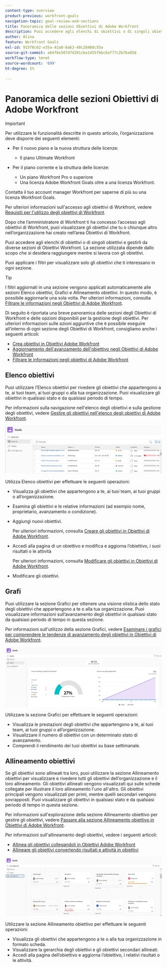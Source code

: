 ```yaml
---
content-type: overview
product-previous: workfront-goals
navigation-topic: goal-review-and-sections
title: Panoramica delle sezioni Obiettivi di Adobe Workfront
description: Puoi accedere agli elenchi di obiettivi o di singoli obiettivi e gestirli da diverse sezioni di Obiettivi di Adobe Workfront. La sezione utilizzata dipende dallo scopo che si desidera raggiungere quando si lavora con gli obiettivi.
author: Alina
feature: Workfront Goals
exl-id: 915f8c62-e35a-41a0-8a63-40c28468c55a
source-git-commit: a64f6e507d74201cba1455fbbc6af77c2b7ba058
workflow-type: tm+mt
source-wordcount: '699'
ht-degree: 1%

---
```


# Panoramica delle sezioni Obiettivi di Adobe Workfront

<!--Audited for P&P only: 4/2025-->

>[!IMPORTANT]
>
>Per utilizzare le funzionalità descritte in questo articolo, l’organizzazione deve disporre dei seguenti elementi:
>
>* Per il nuovo piano e la nuova struttura delle licenze:
>
>   * Il piano Ultimate Workfront
>    
>* Per il piano corrente e la struttura delle licenze:
>
>   * Un piano Workfront Pro o superiore
>   * Una licenza Adobe Workfront Goals oltre a una licenza Workfront.
>
>Contatta il tuo account manager Workfront per saperne di più su una licenza Workfront Goals.
> 
>Per ulteriori informazioni sull&#39;accesso agli obiettivi di Workfront, vedere [Requisiti per l&#39;utilizzo degli obiettivi di Workfront](/help/quicksilver/workfront-goals/goal-management/access-needed-for-wf-goals.md).

Dopo che l’amministratore di Workfront ti ha concesso l’accesso agli obiettivi di Workfront, puoi visualizzare gli obiettivi che tu o chiunque altro nell’organizzazione hai creato nell’area Obiettivi di Workfront.

Puoi accedere agli elenchi di obiettivi o di singoli obiettivi e gestirli da diverse sezioni di Obiettivi Workfront. La sezione utilizzata dipende dallo scopo che si desidera raggiungere mentre si lavora con gli obiettivi.

Puoi applicare i filtri per visualizzare solo gli obiettivi che ti interessano in ogni sezione.

>[!TIP]
>
>I filtri aggiornati in una sezione vengono applicati automaticamente alle sezioni Elenco obiettivi, Grafici e Allineamento obiettivi. In questo modo, è possibile aggiornarle una sola volta. Per ulteriori informazioni, consulta [Filtrare le informazioni negli Obiettivi di Adobe Workfront](../../workfront-goals/goal-management/filter-information-wf-goals.md).

Di seguito è riportata una breve panoramica delle sezioni degli Obiettivi di Workfront e delle opzioni disponibili per la gestione degli obiettivi. Per ulteriori informazioni sulle azioni aggiuntive che è possibile eseguire all’interno di ogni sezione degli Obiettivi di Workfront, consigliamo anche i seguenti articoli:

* [Crea obiettivi in Obiettivi Adobe Workfront](../../workfront-goals/goal-management/create-goals.md)
* [Aggiornamento dell&#39;avanzamento dell&#39;obiettivo negli Obiettivi di Adobe Workfront](../../workfront-goals/goal-review-and-workfront-goals-sections/check-in-goals.md)
* [Filtrare le informazioni negli obiettivi di Adobe Workfront](../../workfront-goals/goal-management/filter-information-wf-goals.md)


## Elenco obiettivi

Puoi utilizzare l’Elenco obiettivi per rivedere gli obiettivi che appartengono a te, ai tuoi team, ai tuoi gruppi o alla tua organizzazione. Puoi visualizzare gli obiettivi in qualsiasi stato e da qualsiasi periodo di tempo.

Per informazioni sulla navigazione nell&#39;elenco degli obiettivi e sulla gestione degli obiettivi, vedere [Gestire gli obiettivi nell&#39;elenco degli obiettivi di Adobe Workfront](../../workfront-goals/goal-review-and-workfront-goals-sections/manage-goals-in-goal-list.md).

![Elenco obiettivi](assets/goal-list-unshimmed.png)

Utilizza Elenco obiettivi per effettuare le seguenti operazioni:

* Visualizza gli obiettivi che appartengono a te, ai tuoi team, ai tuoi gruppi o all’organizzazione.
* Esamina gli obiettivi e le relative informazioni (ad esempio nome, proprietario, avanzamento o condizione).
* Aggiungi nuovi obiettivi.

  Per ulteriori informazioni, consulta [Creare gli obiettivi in Obiettivi di Adobe Workfront](../../workfront-goals/goal-management/create-goals.md).

* Accedi alla pagina di un obiettivo e modifica e aggiorna l’obiettivo, i suoi risultati o le attività

  Per ulteriori informazioni, consulta [Modificare gli obiettivi in Obiettivi di Adobe Workfront](../../workfront-goals/goal-management/edit-goals.md).

* Modificare gli obiettivi.

## Grafi

Puoi utilizzare la sezione Grafici per ottenere una visione olistica dello stato degli obiettivi che appartengono a te o alla tua organizzazione. Puoi visualizzare informazioni sull’avanzamento degli obiettivi in qualsiasi stato da qualsiasi periodo di tempo in questa sezione.

Per informazioni sull&#39;utilizzo della sezione Grafici, vedere [Esaminare i grafici per comprendere le tendenze di avanzamento degli obiettivi in Obiettivi di Adobe Workfront](../../workfront-goals/goal-review-and-workfront-goals-sections/review-goal-graphs.md).

![Sezione grafici](assets/graphs-section-unshimmed.png)

Utilizzare la sezione Grafici per effettuare le seguenti operazioni:

* Visualizza le prestazioni degli obiettivi che appartengono a te, ai tuoi team, ai tuoi gruppi o all’organizzazione.
* Visualizzare il numero di obiettivi con un determinato stato di avanzamento.
* Comprendi il rendimento dei tuoi obiettivi su base settimanale.

## Allineamento obiettivi

Se gli obiettivi sono allineati tra loro, puoi utilizzare la sezione Allineamento obiettivi per visualizzare e rivedere tutti gli obiettivi dell’organizzazione e il loro allineamento. Gli obiettivi allineati vengono visualizzati qui sulle schede collegate per illustrare il loro allineamento l&#39;uno all&#39;altro. Gli obiettivi principali vengono visualizzati per primi, mentre quelli secondari vengono sovrapposti. Puoi visualizzare gli obiettivi in qualsiasi stato e da qualsiasi periodo di tempo in questa sezione.

Per informazioni sull&#39;esplorazione della sezione Allineamento obiettivo per gestire gli obiettivi, vedere [Passare alla sezione Allineamento obiettivo in Obiettivi di Adobe Workfront](../../workfront-goals/goal-alignment/navigate-goal-alignment-chart.md).

Per informazioni sull&#39;allineamento degli obiettivi, vedere i seguenti articoli:

* [Allinea gli obiettivi collegandoli in Obiettivi Adobe Workfront](../../workfront-goals/goal-alignment/align-goals-by-connecting-them.md)
* [Allineare gli obiettivi convertendo risultati e attività in obiettivi](../../workfront-goals/goal-alignment/align-goals-by-converting-results-activities.md)

![Sezione allineamento obiettivo](assets/goal-alignment-section-unshimmed.png)

Utilizzare la sezione Allineamento obiettivo per effettuare le seguenti operazioni:

* Visualizza gli obiettivi che appartengono a te o alla tua organizzazione in formato scheda.
* Visualizzare la gerarchia degli obiettivi e gli obiettivi secondari allineati.
* Accedi alla pagina dell’obiettivo e aggiorna l’obiettivo, i relativi risultati o le attività.

<!--
## Pulse

<span class="preview"> The Pulse section has been removed from the Preview environment and will be removed from Workfront Goals with the 23.1 release. Use the Goal List area to review goals that you or your teams are responsible for.</span> 

You can use the Pulse section to review and request updates to goals that might influence the progress of your goals. These could be your own goals, or goals that belong to your teams, groups, or your organization. You can view goals in any status and from any time period in this section.

>[!TIP]
>
>Only goals that have been checked in on at least once display in the Pulse section.

For information about reviewing goals using the Pulse section, see [Review goals in the Adobe Workfront Goals Pulse section](../../workfront-goals/goal-review-and-workfront-goals-sections/review-goals-in-pulse.md).

![Pulse section](assets/pulse-section-350x141.png)

Use the Pulse section to do the following:

* View goals that belong to your teams, groups, or organization. 
* Review goal progress and updates, including aligned goals, their results, and activities. 
* Make or ask for updates to a goal by adding a comment. 
* Access the Goal Details panel and edit and update the goal, its results, or activities.
* Add new goals. 
* Check in on goals.

  >[!TIP]
  >
  >Clicking Check in opens the Check-in section in the left panel.

## Check-in

<span class="preview"> The Check-in section has been removed from the Preview environment and will be removed from Workfront Goals with the 23.1 release. Use the Goal List area to review goals that you or your teams are responsible for.</span>

You must have access to Edit Goals in your access level before you can access the Check- in section. For information about granting access to Goals, see  [Grant access to Adobe Workfront Goals](../../administration-and-setup/add-users/configure-and-grant-access/grant-access-goals.md).

You can use the Check-in section to update active goals and any results and activities that you are the owner of. You can primarily view only goals in an Active status in this section. Children goals aligned to active parents also display in the Check-in section, regardless of their status.

>[!IMPORTANT]
>
>* A goal displays in the Check-in section only if it is assigned to you or if it has a result or activity that is assigned to you. 
>* If a goal assigned to you is the child goal of a parent that is not assigned to you and your goal (the child goal) is closed, inactive, or a draft, the parent goal does not display in your Check-in section. 
>

For information about managing goals in the Goal List, see [Manage goals in the Goal List of Adobe Workfront Goals](../../workfront-goals/goal-review-and-workfront-goals-sections/manage-goals-in-goal-list.md).

![Check in section](assets/check-in-section-350x143.png)

Use the Check-in section to do the following:

* Review goal progress and updates, including aligned goals, their results, and activities. 
* Update the progress on the results and activities that are assigned to you. For information about updating goals by checking in on them, see [Update goal progress in Adobe Workfront Goals](../../workfront-goals/goal-review-and-workfront-goals-sections/check-in-goals.md).

  >[!IMPORTANT]
  >
  >You can check in only on the results and activities assigned to you in the Check-in section, and not those that are assigned to other entities.

* Add a comment to a goal, then click Post to make or ask for updates to a goal. 
* Access the Goal Details panel and edit and update the goal, its results, or activities.
* Add new goals.
-->
